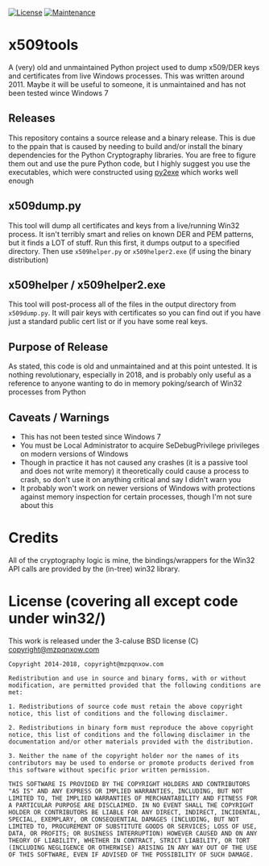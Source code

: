 [![License](https://img.shields.io/badge/License-BSD%203--Clause-blue.svg)](https://opensource.org/licenses/BSD-3-Clause)
[![Maintenance](https://img.shields.io/badge/Maintained%3F-no-red.svg)](https://bitbucket.org/lbesson/ansi-colors)

# x509tools

A (very) old and unmaintained Python project used to dump x509/DER keys and certificates from live Windows processes. This was written around 2011. Maybe it will be useful to someone, it is unmaintained and has not been tested wince Windows 7

## Releases

This repository contains a source release and a binary release. This is due to the ppain that is caused by needing to build and/or install the binary dependencies for the Python Cryptography libraries. You are free to figure them out and use the pure Python code, but I highly suggest you use the executables, which were constructed using [py2exe](http://www.py2exe.org) which works well enough

## x509dump.py

This tool will dump all certificates and keys from a live/running Win32 process. It isn't terribly smart and relies on known DER and PEM patterns, but it finds a LOT of stuff. Run this first, it dumps output to a specified directory. Then use `x509helper.py` or `x509helper2.exe` (if using the binary distribution)

## x509helper / x509helper2.exe

This tool will post-process all of the files in the output directory from `x509dump.py`. It will pair keys with certificates so you can find out if you have just a standard public cert list or if you have some real keys.

## Purpose of Release

As stated, this code is old and unmaintained and at this point untested. It is nothing revolutionary, especially in 2018, and is probably only useful as a reference to anyone wanting to do in memory poking/search of Win32 processes from Python

## Caveats / Warnings

* This has not been tested since Windows 7
* You must be Local Administrator to acquire SeDebugPrivilege privileges on modern versions of Windows
* Though in practice it has not caused any crashes (it is a passive tool and does not write memory) it theoretically could cause a process to crash, so don't use it on anything critical and say I didn't warn you
* It probably won't work on newer versions of Windows with protections against memory inspection for certain processes, though I'm not sure about this

# Credits

All of the cryptography logic is mine, the bindings/wrappers for the Win32 API calls are provided by the (in-tree) win32 library.

# License (covering all except code under win32/)

This work is released under the 3-caluse BSD license (C) copyright@mzpqnxow.com

```
Copyright 2014-2018, copyright@mzpqnxow.com

Redistribution and use in source and binary forms, with or without modification, are permitted provided that the following conditions are met:

1. Redistributions of source code must retain the above copyright notice, this list of conditions and the following disclaimer.

2. Redistributions in binary form must reproduce the above copyright notice, this list of conditions and the following disclaimer in the documentation and/or other materials provided with the distribution.

3. Neither the name of the copyright holder nor the names of its contributors may be used to endorse or promote products derived from this software without specific prior written permission.

THIS SOFTWARE IS PROVIDED BY THE COPYRIGHT HOLDERS AND CONTRIBUTORS "AS IS" AND ANY EXPRESS OR IMPLIED WARRANTIES, INCLUDING, BUT NOT LIMITED TO, THE IMPLIED WARRANTIES OF MERCHANTABILITY AND FITNESS FOR A PARTICULAR PURPOSE ARE DISCLAIMED. IN NO EVENT SHALL THE COPYRIGHT HOLDER OR CONTRIBUTORS BE LIABLE FOR ANY DIRECT, INDIRECT, INCIDENTAL, SPECIAL, EXEMPLARY, OR CONSEQUENTIAL DAMAGES (INCLUDING, BUT NOT LIMITED TO, PROCUREMENT OF SUBSTITUTE GOODS OR SERVICES; LOSS OF USE, DATA, OR PROFITS; OR BUSINESS INTERRUPTION) HOWEVER CAUSED AND ON ANY THEORY OF LIABILITY, WHETHER IN CONTRACT, STRICT LIABILITY, OR TORT (INCLUDING NEGLIGENCE OR OTHERWISE) ARISING IN ANY WAY OUT OF THE USE OF THIS SOFTWARE, EVEN IF ADVISED OF THE POSSIBILITY OF SUCH DAMAGE.
```
